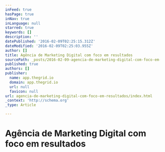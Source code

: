 ```yaml
---
inFeed: true
hasPage: true
inNav: true
inLanguage: null
starred: true
keywords: []
description: ''
datePublished: '2016-02-09T02:25:15.312Z'
dateModified: '2016-02-09T02:25:03.955Z'
author: []
title: Agência de Marketing Digital com foco em resultados
sourcePath: _posts/2016-02-09-agencia-de-marketing-digital-com-foco-em-resultados.md
published: true
authors: []
publisher:
  name: app.thegrid.io
  domain: app.thegrid.io
  url: null
  favicon: null
url: agencia-de-marketing-digital-com-foco-em-resultados/index.html
_context: 'http://schema.org'
_type: Article

---
```

# Agência de Marketing Digital com foco em resultados